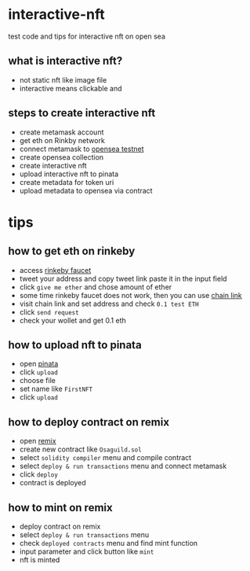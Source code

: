 # interactive-nft
test code and tips for interactive nft on open sea

## what is interactive nft?
- not static nft like image file
- interactive means clickable and 

## steps to create interactive nft
- create metamask account
- get eth on Rinkby network
- connect metamask to [opensea testnet](https://testnets.opensea.io/)
- create opensea collection
- create interactive nft
- upload interactive nft to pinata
- create metadata for token uri
- upload metadata to opensea via contract

# tips

## how to get eth on rinkeby
- access [rinkeby faucet](https://www.rinkeby.io/#faucet)
- tweet your address and copy tweet link paste it in the input field
- click `give me ether` and chose amount of ether
- some time rinkeby faucet does not work, then you can use [chain link](https://faucets.chain.link/rinkeby)
- visit chain link and set address and check `0.1 test ETH`
- click `send request`
- check your wollet and get 0.1 eth

## how to upload nft to pinata
- open [pinata](https://app.pinata.cloud/)
- click `upload`
- choose file
- set name like `FirstNFT`
- click `upload`

## how to deploy contract on remix
- open [remix](https://remix.ethereum.org/)
- create new contract like `Osaguild.sol`
- select `solidity compiler` menu and compile contract
- select `deploy & run transactions` menu and connect metamask
- click `deploy`
- contract is deployed

## how to mint on remix
- deploy contract on remix
- select `deploy & run transactions` menu
- check `deployed contracts` menu and find mint function
- input parameter and click button like `mint`
- nft is minted